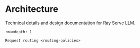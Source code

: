 # Architecture

Technical details and design documentation for Ray Serve LLM.

```{toctree}
:maxdepth: 1

Request routing <routing-policies>
```

